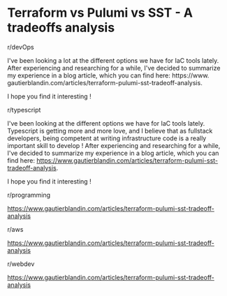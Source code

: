 # Terraform vs Pulumi vs SST - A tradeoffs analysis

r/devOps

I've been looking a lot at the different options we have for IaC tools lately. After experiencing and researching for a while, I've decided to summarize my experience in a blog article, which you can find here: https://www.
gautierblandin.com/articles/terraform-pulumi-sst-tradeoff-analysis.

I hope you find it interesting !

r/typescript

I've been looking at the different options we have for IaC tools lately. Typescript is getting more and more love, and I believe that as fullstack developers, being competent at writing infrastructure code is a really important skill to 
develop ! After experiencing and researching for a while, I've decided to summarize my experience in a blog article, which you can find here: https://www.gautierblandin.com/articles/terraform-pulumi-sst-tradeoff-analysis.

I hope you find it interesting !

r/programming

https://www.gautierblandin.com/articles/terraform-pulumi-sst-tradeoff-analysis

r/aws

https://www.gautierblandin.com/articles/terraform-pulumi-sst-tradeoff-analysis

r/webdev

https://www.gautierblandin.com/articles/terraform-pulumi-sst-tradeoff-analysis
